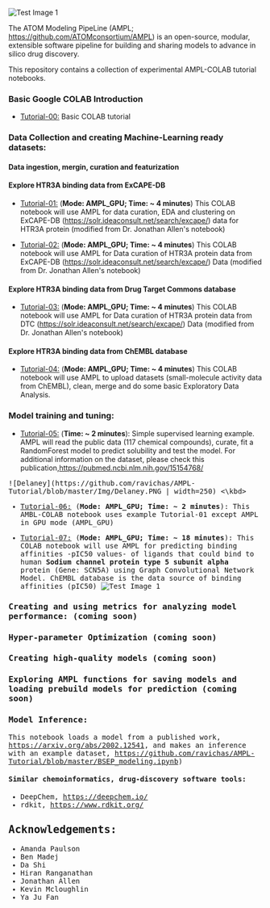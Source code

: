 ![Test Image 1](https://github.com/ravichas/AMPL-Tutorial/blob/master/Img/ATOM.PNG)

The ATOM Modeling PipeLine (AMPL; https://github.com/ATOMconsortium/AMPL) is an open-source, modular, extensible software pipeline for building and sharing models to advance in silico drug discovery.

This repository contains a collection of experimental AMPL-COLAB tutorial notebooks.  

### Basic Google COLAB Introduction
* [Tutorial-00:](https://github.com/ravichas/AMPL-Tutorial/blob/master/BasicCOLAB_Tutorial.ipynb) Basic COLAB tutorial

### Data Collection and creating Machine-Learning ready datasets:

#### Data ingestion, mergin, curation and featurization

#### Explore HTR3A binding data from ExCAPE-DB
* [Tutorial-01:](https://github.com/ravichas/AMPL-Tutorial/blob/master/explore_data_excape_min_viable_one.ipynb) (**Mode: AMPL_GPU; Time: ~ 4 minutes**)
This COLAB notebook will use AMPL for data curation, EDA and clustering on ExCAPE-DB (https://solr.ideaconsult.net/search/excape/) data for HTR3A protein (modified from Dr. Jonathan Allen's notebook)

* [Tutorial-02:](https://github.com/ravichas/AMPL-Tutorial/blob/master/explore_data_excape_2_curation.ipynb) (**Mode: AMPL_GPU; Time: ~ 4 minutes**)
This COLAB notebook will use AMPL for Data curation of HTR3A protein data from ExCAPE-DB (https://solr.ideaconsult.net/search/excape/) Data (modified from Dr. Jonathan Allen's notebook)

#### Explore HTR3A binding data from Drug Target Commons database

* [Tutorial-03:](https://github.com/ravichas/AMPL-Tutorial/blob/master/explore_data_dtc_min_viable_one.ipynb) (**Mode: AMPL_GPU; Time: ~ 4 minutes**)
This COLAB notebook will use AMPL for Data curation of HTR3A protein data from DTC (https://solr.ideaconsult.net/search/excape/) Data (modified from Dr. Jonathan Allen's notebook)

#### Explore HTR3A binding data from ChEMBL database
* [Tutorial-04:](https://github.com/ravichas/AMPL-Tutorial/blob/master/EDA_Curate_Merge_Visualize.ipynb) (**Mode: AMPL_GPU; Time: ~ 4 minutes**)
This COLAB notebook will use AMPL to upload datasets (small-molecule activity data from ChEMBL), clean, merge and do some basic Exploratory Data Analysis.  



### Model training and tuning:

* [Tutorial-05:](https://github.com/ravichas/AMPL-Tutorial/blob/master/Delaney_Example.ipynb) (**Time: ~ 2 minutes**): Simple supervised learning example.
AMPL will read the public data (117 chemical compounds), curate, fit a RandomForest model to predict solubility and test the model. For additional information on the dataset, please check this publication,https://pubmed.ncbi.nlm.nih.gov/15154768/
<kbd>
![Delaney](https://github.com/ravichas/AMPL-Tutorial/blob/master/Img/Delaney.PNG | width=250)
<\kbd>

* [Tutorial-06:](https://github.com/ravichas/AMPL-Tutorial/blob/master/Delaney_Example_AMPL_GPU.ipynb) (**Mode: AMPL_GPU; Time: ~ 2 minutes**): 
This AMBL-COLAB notebook uses example Tutorial-01 except AMPL in GPU mode (AMPL_GPU)

* [Tutorial-07:](https://github.com/ravichas/AMPL-Tutorial/blob/master/CHEMBL26_SCN5A_IC50_example.ipynb) (**Mode: AMPL_GPU; Time: ~ 18 minutes**): 
This COLAB notebook will use AMPL for predicting binding affinities -pIC50 values- of ligands that could bind to human **Sodium channel protein type 5 subunit alpha** protein (Gene: SCN5A) using Graph Convolutional Network Model. ChEMBL database is the data source of binding affinities (pIC50)
![Test Image 1](https://github.com/ravichas/AMPL-Tutorial/blob/master/Img/SCN5A.PNG)

### Creating and using metrics for analyzing model performance: (coming soon)

### Hyper-parameter Optimization (coming soon)

### Creating high-quality models (coming soon)

### Exploring AMPL functions for saving models and loading prebuild models for prediction (coming soon)

### Model Inference: 
This notebook loads a model from a published work, https://arxiv.org/abs/2002.12541, and makes an inference with an example dataset, 
https://github.com/ravichas/AMPL-Tutorial/blob/master/BSEP_modeling.ipynb) 

#### Similar chemoinformatics, drug-discovery software tools:
* DeepChem, https://deepchem.io/
* rdkit, https://www.rdkit.org/

## Acknowledgements: 
* Amanda Paulson
* Ben Madej 
* Da Shi
* Hiran Ranganathan
* Jonathan Allen
* Kevin Mcloughlin
* Ya Ju Fan

